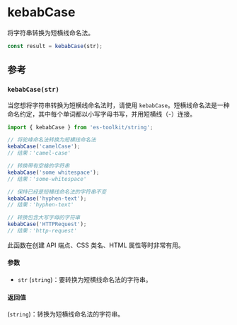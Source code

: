 # kebabCase

将字符串转换为短横线命名法。

```typescript
const result = kebabCase(str);
```

## 参考

### `kebabCase(str)`

当您想将字符串转换为短横线命名法时，请使用 `kebabCase`。短横线命名法是一种命名约定，其中每个单词都以小写字母书写，并用短横线（-）连接。

```typescript
import { kebabCase } from 'es-toolkit/string';

// 将驼峰命名法转换为短横线命名法
kebabCase('camelCase');
// 结果：'camel-case'

// 转换带有空格的字符串
kebabCase('some whitespace');
// 结果：'some-whitespace'

// 保持已经是短横线命名法的字符串不变
kebabCase('hyphen-text');
// 结果：'hyphen-text'

// 转换包含大写字母的字符串
kebabCase('HTTPRequest');
// 结果：'http-request'
```

此函数在创建 API 端点、CSS 类名、HTML 属性等时非常有用。

#### 参数

- `str` (`string`)：要转换为短横线命名法的字符串。

#### 返回值

(`string`)：转换为短横线命名法的字符串。
